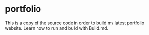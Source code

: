 # portfolio
This is a copy of the source code in order to build my latest portfolio website. Learn how to run and build with Build.md.